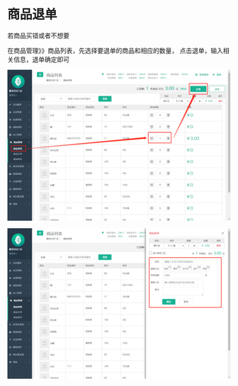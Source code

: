 # 商品退单

若商品买错或者不想要

在商品管理》》商品列表，先选择要退单的商品和相应的数量， 点击退单，输入相关信息，退单确定即可

![](../.gitbook/assets/1%20%2831%29.png)

![](../.gitbook/assets/2%20%2820%29.png)

